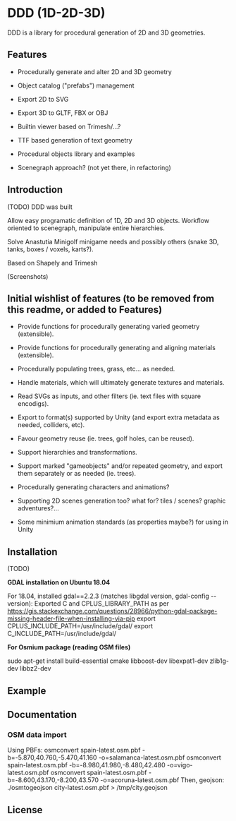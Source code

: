 # DDD (1D-2D-3D)

DDD is a library for procedural generation of 2D and 3D geometries.


## Features

- Procedurally generate and alter 2D and 3D geometry
- Object catalog ("prefabs") management
- Export 2D to SVG
- Export 3D to GLTF, FBX or OBJ
- Builtin viewer based on Trimesh/...?
- TTF based generation of text geometry
- Procedural objects library and examples

- Scenegraph approach? (not yet there, in refactoring)

## Introduction

(TODO)
DDD was built

Allow easy programatic definition of 1D, 2D and 3D objects.
Workflow oriented to scenegraph, manipulate entire hierarchies.

Solve Anastutia Minigolf minigame needs and possibly others (snake 3D, tanks, boxes / voxels, karts?).

Based on Shapely and Trimesh

(Screenshots)


## Initial wishlist of features (to be removed from this readme, or added to Features)

- Provide functions for procedurally generating varied geometry (extensible).
- Provide functions for procedurally generating and aligning materials (extensible).
- Procedurally populating trees, grass, etc... as needed.

- Handle materials, which will ultimately generate textures and materials.
- Read SVGs as inputs, and other filters (ie. text files with square encodigs).
- Export to format(s) supported by Unity (and export extra metadata as needed, colliders, etc).
- Favour geometry reuse (ie. trees, golf holes, can be reused).
- Support hierarchies and transformations.
- Support marked "gameobjects" and/or repeated geometry, and export them separately or as needed (ie. trees).

- Procedurally generating characters and animations?
- Supporting 2D scenes generation too? what for? tiles / scenes? graphic adventures?...
- Some minimium animation standards (as properties maybe?) for using in Unity


## Installation

(TODO)

**GDAL installation on Ubuntu 18.04**

For 18.04, installed gdal==2.2.3 (matches libgdal version, gdal-config --version):
Exported C and CPLUS_LIBRARY_PATH as per https://gis.stackexchange.com/questions/28966/python-gdal-package-missing-header-file-when-installing-via-pip
export CPLUS_INCLUDE_PATH=/usr/include/gdal/
export C_INCLUDE_PATH=/usr/include/gdal/

**For Osmium package (reading OSM files)**

sudo apt-get install build-essential cmake libboost-dev libexpat1-dev zlib1g-dev libbz2-dev


## Example

## Documentation

### OSM data import

Using PBFs:
  osmconvert spain-latest.osm.pbf -b=-5.870,40.760,-5.470,41.160 -o=salamanca-latest.osm.pbf
  osmconvert spain-latest.osm.pbf -b=-8.980,41.980,-8.480,42.480 -o=vigo-latest.osm.pbf
  osmconvert spain-latest.osm.pbf -b=-8.600,43.170,-8.200,43.570 -o=acoruna-latest.osm.pbf
Then, geojson:
  ./osmtogeojson city-latest.osm.pbf > /tmp/city.geojson



## License




